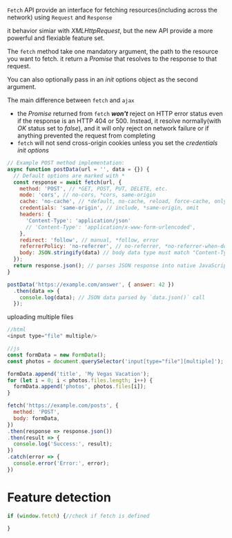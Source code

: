 `Fetch` API provide an interface for fetching resources(including across the network) using `Request` and `Response`

it behavior simiar with *XMLHttpRequest*, but the new API provide a more powerful and flexiable feature set.

The `fetch` method take one mandatory argument, the path to the resource you want to fetch. it return a *Promise* that resolves to the response to that request.

You can also optionally pass in an *init* options object as the second argument.

The main difference between `fetch` and `ajax`
* the *Promise* returned from `fetch` ***won't*** reject on HTTP error status even if the response is an HTTP 404 or 500. Instead, it resolve normally(with *OK* status set to *false*), and it will only reject on network failure or if anything prevented the request from completing 
* `fetch` will not send cross-origin cookies unless you set the *credentials init options* 

```js
// Example POST method implementation:
async function postData(url = '', data = {}) {
  // Default options are marked with *
  const response = await fetch(url, {
    method: 'POST', // *GET, POST, PUT, DELETE, etc.
    mode: 'cors', // no-cors, *cors, same-origin
    cache: 'no-cache', // *default, no-cache, reload, force-cache, only-if-cached
    credentials: 'same-origin', // include, *same-origin, omit
    headers: {
      'Content-Type': 'application/json'
      // 'Content-Type': 'application/x-www-form-urlencoded',
    },
    redirect: 'follow', // manual, *follow, error
    referrerPolicy: 'no-referrer', // no-referrer, *no-referrer-when-downgrade, origin, origin-when-cross-origin, same-origin, strict-origin, strict-origin-when-cross-origin, unsafe-url
    body: JSON.stringify(data) // body data type must match "Content-Type" header
  });
  return response.json(); // parses JSON response into native JavaScript objects
}

postData('https://example.com/answer', { answer: 42 })
  .then(data => {
    console.log(data); // JSON data parsed by `data.json()` call
  });
```

uploading multiple files
```js
//html
<input type="file" multiple/>

//js
const formData = new FormData();
const photos = document.querySelector('input[type="file"][multiple]');

formData.append('title', 'My Vegas Vacation');
for (let i = 0; i < photos.files.length; i++) {
  formData.append('photos', photos.files[i]);
}

fetch('https://example.com/posts', {
  method: 'POST',
  body: formData,
})
.then(response => response.json())
.then(result => {
  console.log('Success:', result);
})
.catch(error => {
  console.error('Error:', error);
})
```

# Feature detection
```js
if (window.fetch) {//check if fetch is defined 

}
```